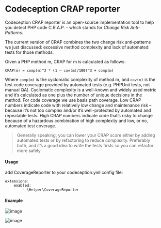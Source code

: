 # Codeception CRAP reporter

Codeception CRAP reporter is an open-source implementation tool to help you detect PHP code C.R.A.P. – which stands for *Change Risk Anti-Patterns*.

The current version of CRAP combines the two change risk anti-patterns we just discussed: excessive method complexity and lack of automated tests for those methods.

Given a PHP method m, CRAP for m is calculated as follows:

    CRAP(m) = comp(m)^2 * (1 – cov(m)/100)^3 + comp(m)

Where `comp(m)` is the cyclomatic complexity of method m, and `cov(m)` is the test code coverage provided by automated tests (e.g. PHPUnit tests, not manual QA). Cyclomatic complexity is a well-known and widely used metric and it’s calculated as one plus the number of unique decisions in the method. For code coverage we use basis path coverage. Low CRAP numbers indicate code with relatively low change and maintenance risk – because it’s not too complex and/or it’s well-protected by automated and repeatable tests. High CRAP numbers indicate code that’s risky to change because of a hazardous combination of high complexity and low, or no, automated test coverage.

> Generally speaking, you can lower your CRAP score either by adding automated tests or by refactoring to reduce complexity. Preferably both; and it’s a good idea to write the tests firsts so you can refactor more safely.

#### Usage

add CoverageReporter to your codeception.yml config file:
```
extensions:
    enabled:
        - \Helper\CoverageReporter
```

#### Example

![image](https://user-images.githubusercontent.com/6382002/130051733-5a6f18eb-012c-4ef8-96f0-1a12c5b26407.png)

![image](https://user-images.githubusercontent.com/6382002/130051887-0317c8f0-8743-4b88-bb6c-8fd878bbdf14.png)
